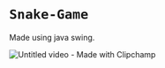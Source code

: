 # <code>Snake-Game</code>

Made using java swing.

![Untitled video - Made with Clipchamp](https://user-images.githubusercontent.com/65341864/226432596-4202336c-8c8f-4db5-ac7a-93bb0b55d67b.gif)

